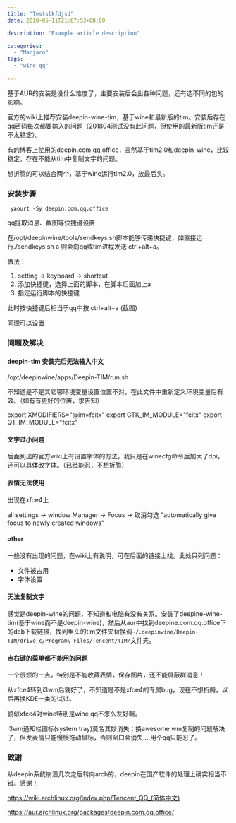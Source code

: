 ```yaml
---
title: "Testslkfdjsd"
date: 2018-05-11T21:07:53+08:00

description: "Example article description"

categories:
  - "Manjaro"
tags:
  - "wine qq"
 
---
```



基于AUR的安装是没什么难度了，主要安装后会出各种问题，还有选不同的包的影响。

官方的wiki上推荐安装deepin-wine-tim，基于wine和最新版的tim。安装后存在qq密码每次都要输入的问题（201804测试没有此问题，但使用的最新版tim还是不太稳定）。

有的博客上使用的deepin.com.qq.office，虽然基于tim2.0和deepin-wine，比较稳定，存在不能从tim中复制文字的问题。

想折腾的可以结合两个，基于wine运行tim2.0，放最后头。

### 安装步骤

` yaourt -Sy deepin.com.qq.office`

qq提取消息、截图等快捷键设置

在/opt/deepinwine/tools/sendkeys.sh脚本能够传递快捷键，如直接运行./sendkeys.sh a 则会向qq或tim进程发送 ctrl+alt+a。

做法：

1. setting -> keyboard -> shortcut
2. 添加快捷键，选择上面的脚本，在脚本后面加上a 
3. 指定运行脚本的快捷键

此时按快捷键后相当于qq中按 ctrl+alt+a (截图)

同理可以设置

### 问题及解决

#### deepin-tim 安装完后无法输入中文

/opt/deepinwine/apps/Deepin-TIM/run.sh

不知道是不是其它哪环境变量设置位置不对，在此文件中重新定义环境变量后有效。（如有有更好的位置，求告知）

> 
export XMODIFIERS="@im=fcitx"
export GTK_IM_MODULE="fcitx"
export QT_IM_MODULE="fcitx"

#### 文字过小问题

后面列出的官方wiki上有设置字体的方法，我只是在winecfg命令后加大了dpi，还可以具体改字体。（已经能忍，不想折腾）

#### 表情无法使用

出现在xfce4上

all settings -> window Manager -> Focus -> 取消勾选 "automatically give focus to newly created windows"

#### other

一些没有出现的问题，在wiki上有说明，可在后面的链接上找。此处只列问题：

- 文件被占用
- 字体设置

#### 无法复制文字

感觉是deepin-wine的问题，不知道和电脑有没有关系。安装了deepine-wine-tim(基于wine而不是deepin-wine)，然后从aur中找到deepine.com.qq.office下的deb下载链接，找到里头的tim文件夹替换调`~/.deepinwine/Deepin-TIM/drive_c/Program\ Files/Tencent/TIM/`文件夹。

#### 点右键的菜单都不能用的问题

一个很烦的一点，特别是不能收藏表情，保存图片，还不能屏蔽群消息！

从xfce4转到i3wm后就好了，不知道是不是xfce4的专属bug，现在不想折腾，以后再换KDE一类的试试。

貌似xfce4对wine特别是wine qq不怎么友好啊。

i3wm通知栏图标(system tray)莫名其妙消失；换awesome wm复制的问题解决了，但发表情只能慢慢拖动鼠标，否则窗口会消失....用个qq只能忍了。

### 致谢

从deepin系统崩溃几次之后转向arch的，deepin在国产软件的处理上确实相当不错。感谢！

https://wiki.archlinux.org/index.php/Tencent_QQ_(简体中文)

https://aur.archlinux.org/packages/deepin.com.qq.office/

